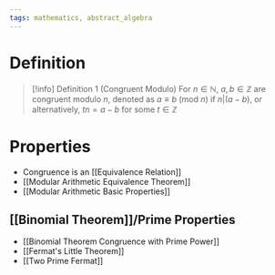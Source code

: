 ```yaml
---
tags: mathematics, abstract_algebra
---
```


# Definition

> [!info] Definition 1 (Congruent Modulo)
> For $n \in \mathbb{N}$, $a, b \in \mathbb{Z}$ are congruent modulo $n$, denoted as $a \equiv b\ (\text{mod}\ n)$ if $n | (a - b)$, or alternatively, $tn = a - b$ for some $t \in \mathbb{Z}$

# Properties
- Congruence is an [[Equivalence Relation]]
- [[Modular Arithmetic Equivalence Theorem]]
- [[Modular Arithmetic Basic Properties]]

## [[Binomial Theorem]]/Prime Properties
- [[Binomial Theorem Congruence with Prime Power]]
- [[Fermat's Little Theorem]]
- [[Two Prime Fermat]]